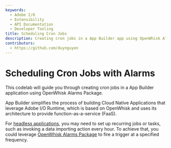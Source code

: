 ```yaml
---
keywords:
  - Adobe I/O
  - Extensibility
  - API Documentation
  - Developer Tooling
title: Scheduling Cron Jobs
description: Creating cron jobs in a App Builder app using OpenWhisk Alarms Package.
contributors: 
  - https://github.com/duynguyen 
---
```


# Scheduling Cron Jobs with Alarms

This codelab will guide you through creating cron jobs in a App Builder application using OpenWhisk Alarms Package. 

App Builder simplifies the process of building Cloud Native Applications that leverage Adobe I/O Runtime, which is based on OpenWhisk and uses its architecture to provide function-as-a-service (FaaS). 

For [headless applications](../../guides/index.md#headless-application), you may need to set up recurring jobs or tasks, such as invoking a data importing action every hour. To achieve that, you could leverage [OpenWhisk Alarms Package](https://github.com/apache/openwhisk-package-alarms) to fire a trigger at a specified frequency. 


